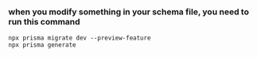 ### when you modify something in your schema file, you need to run this command

```
npx prisma migrate dev --preview-feature
npx prisma generate
```
